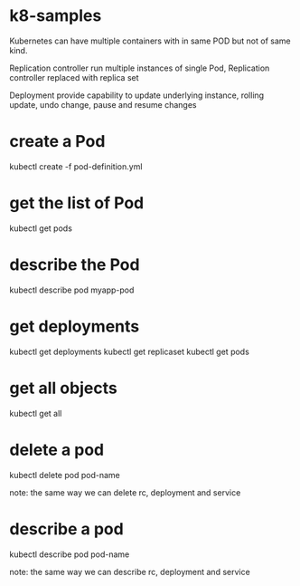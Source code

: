 # k8-samples

Kubernetes can have multiple containers with in same POD but not of same kind.

Replication controller run multiple instances of single Pod, Replication controller replaced with replica set

Deployment provide capability to update underlying instance, rolling update, undo change, pause and resume changes

# create a Pod
kubectl create -f pod-definition.yml

# get the list of Pod
kubectl get pods

# describe the Pod
kubectl describe pod myapp-pod

# get deployments
kubectl get deployments
kubectl get replicaset
kubectl get pods

# get all objects
kubectl get all

# delete a pod
kubectl delete pod pod-name

note: the same way we can delete rc, deployment and service

# describe a pod
kubectl describe pod pod-name

note: the same way we can describe rc, deployment and service









